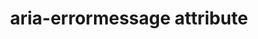 ---
{
  "title": "aria-errormessage attribute",
  "description": "Identifies the element that provides an error message for the object.  See related aria-invalid and aria-describedby. ",
  "category": "aria",
  "keywords": [
    "aria-errormessage attribute"
  ],
  "last_test_date": "2019-09-02",
  "test_results_url": "https://a11ysupport.io/tech/aria/aria-errormessage_attribute",
  "test_url": "https://a11ysupport.io/tech/aria/aria-errormessage_attribute",
  "stats": {
    "jaws": {
      "chrome": {
        "76": "y"
      },
      "ie": {
        "11": "a"
      },
      "firefox": {
        "66": "a"
      },
      "edge": {
        "44": "u"
      }
    },
    "narrator": {
      "edge": {
        "44.17763": "a"
      }
    },
    "nvda": {
      "chrome": {
        "76": "u"
      },
      "firefox": {
        "68": "a"
      }
    },
    "orca": {
      "firefox": {
        "69": "y"
      }
    },
    "talkback": {
      "and_chr": {
        "76": "a"
      }
    },
    "vo_ios": {
      "ios_saf": {
        "12.4.1": "a"
      }
    },
    "vo_macos": {
      "safari": {
        "12.1.2": "a"
      }
    }
  },
  "links": {
    "ARIA spec for aria-errormessage": "https://www.w3.org/TR/wai-aria-1.1/#aria-errormessage"
  }
}
---